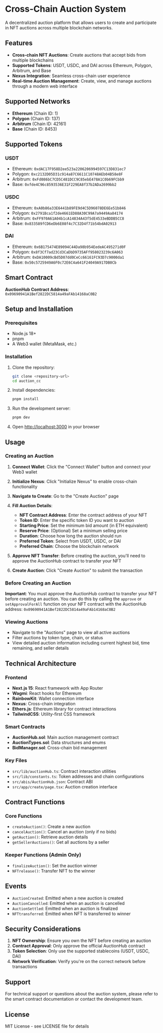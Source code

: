 # Cross-Chain Auction System

A decentralized auction platform that allows users to create and participate in NFT auctions across multiple blockchain networks.

## Features

- **Cross-chain NFT Auctions**: Create auctions that accept bids from multiple blockchains
- **Supported Tokens**: USDT, USDC, and DAI across Ethereum, Polygon, Arbitrum, and Base
- **Nexus Integration**: Seamless cross-chain user experience
- **Real-time Auction Management**: Create, view, and manage auctions through a modern web interface

## Supported Networks

- **Ethereum** (Chain ID: 1)
- **Polygon** (Chain ID: 137)
- **Arbitrum** (Chain ID: 42161)
- **Base** (Chain ID: 8453)

## Supported Tokens

### USDT
- Ethereum: `0xdAC17F958D2ee523a2206206994597C13D831ec7`
- Polygon: `0xc2132D05D31c914a87C6611C10748AEb04B58e8F`
- Arbitrum: `0xFd086bC7CD5C481DCC9C85ebE478A1C0b69FCbb9`
- Base: `0xfde4C96c8593536E31F229EA8f37b2ADa2699bb2`

### USDC
- Ethereum: `0xA0b86a33E6441b89FE9d4C5D96078DE6Ee51b846`
- Polygon: `0x2791Bca1f2de4661ED88A30C99A7a9449Aa84174`
- Arbitrum: `0xFF970A61A04b1cA14834A43f5dE4533eBDDB5CC8`
- Base: `0x833589fCD6eDb6E08f4c7C32D4f71b54bdA02913`

### DAI
- Ethereum: `0x6B175474E89094C44Da98b954EedeAC495271d0F`
- Polygon: `0x8f3Cf7ad23Cd3CaDbD9735AFf958023239c6A063`
- Arbitrum: `0xDA10009cBd5D07dd0CeCc66161FC93D7c9000da1`
- Base: `0x50c5725949A6F0c72E6C4a641F24049A917DB0Cb`

## Smart Contract

**AuctionHub Contract Address**: `0x09690941A1Bef2822DC5814a49aFAb14168aC0B2`

## Setup and Installation

### Prerequisites

- Node.js 18+
- pnpm
- A Web3 wallet (MetaMask, etc.)

### Installation

1. Clone the repository:
   ```bash
   git clone <repository-url>
   cd auction_cc
   ```

2. Install dependencies:
   ```bash
   pnpm install
   ```

3. Run the development server:
   ```bash
   pnpm dev
   ```

4. Open [http://localhost:3000](http://localhost:3000) in your browser

## Usage

### Creating an Auction

1. **Connect Wallet**: Click the "Connect Wallet" button and connect your Web3 wallet
2. **Initialize Nexus**: Click "Initialize Nexus" to enable cross-chain functionality
3. **Navigate to Create**: Go to the "Create Auction" page
4. **Fill Auction Details**:
   - **NFT Contract Address**: Enter the contract address of your NFT
   - **Token ID**: Enter the specific token ID you want to auction
   - **Starting Price**: Set the minimum bid amount (in ETH equivalent)
   - **Reserve Price**: (Optional) Set a minimum selling price
   - **Duration**: Choose how long the auction should run
   - **Preferred Token**: Select from USDT, USDC, or DAI
   - **Preferred Chain**: Choose the blockchain network

5. **Approve NFT Transfer**: Before creating the auction, you'll need to approve the AuctionHub contract to transfer your NFT
6. **Create Auction**: Click "Create Auction" to submit the transaction

### Before Creating an Auction

**Important**: You must approve the AuctionHub contract to transfer your NFT before creating an auction. You can do this by calling the `approve` or `setApprovalForAll` function on your NFT contract with the AuctionHub address: `0x09690941A1Bef2822DC5814a49aFAb14168aC0B2`

### Viewing Auctions

- Navigate to the "Auctions" page to view all active auctions
- Filter auctions by token type, chain, or status
- View detailed auction information including current highest bid, time remaining, and seller details

## Technical Architecture

### Frontend
- **Next.js 15**: React framework with App Router
- **Wagmi**: React hooks for Ethereum
- **RainbowKit**: Wallet connection interface
- **Nexus**: Cross-chain integration
- **Ethers.js**: Ethereum library for contract interactions
- **TailwindCSS**: Utility-first CSS framework

### Smart Contracts
- **AuctionHub.sol**: Main auction management contract
- **AuctionTypes.sol**: Data structures and enums
- **BidManager.sol**: Cross-chain bid management

### Key Files
- `src/lib/auctionHub.ts`: Contract interaction utilities
- `src/lib/constants.ts`: Token addresses and chain configurations
- `src/abis/AuctionHub.json`: Contract ABI
- `src/app/create/page.tsx`: Auction creation interface

## Contract Functions

### Core Functions
- `createAuction()`: Create a new auction
- `cancelAuction()`: Cancel an auction (only if no bids)
- `getAuction()`: Retrieve auction details
- `getSellerAuctions()`: Get all auctions by a seller

### Keeper Functions (Admin Only)
- `finalizeAuction()`: Set the auction winner
- `NFTrelease()`: Transfer NFT to the winner

## Events

- `AuctionCreated`: Emitted when a new auction is created
- `AuctionCancelled`: Emitted when an auction is cancelled
- `AuctionSettled`: Emitted when an auction is finalized
- `NFTtransferred`: Emitted when NFT is transferred to winner

## Security Considerations

1. **NFT Ownership**: Ensure you own the NFT before creating an auction
2. **Contract Approval**: Only approve the official AuctionHub contract
3. **Token Selection**: Only use the supported stablecoins (USDT, USDC, DAI)
4. **Network Verification**: Verify you're on the correct network before transactions

## Support

For technical support or questions about the auction system, please refer to the smart contract documentation or contact the development team.

## License

MIT License - see LICENSE file for details